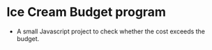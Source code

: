 # Ice Cream Budget program

* A small Javascript project to check whether the cost exceeds the budget.

